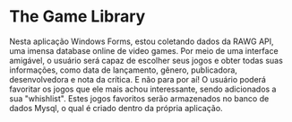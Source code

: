 # The Game Library
Nesta aplicação Windows Forms, estou coletando dados da RAWG API, uma imensa database online de video games. Por meio de uma interface amigável, o usuário será capaz de escolher seus jogos e obter todas suas informações, como data de lançamento, gênero, publicadora, desenvolvedora e nota da crítica. E não para por aí! O usuário poderá favoritar os jogos que ele mais achou interessante, sendo adicionados a sua "whishlist". Estes jogos favoritos serão armazenados no banco de dados Mysql, o qual é criado dentro da própria aplicação. 
